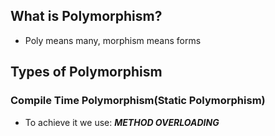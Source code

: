 ## What is Polymorphism?
- Poly means many, morphism means forms

## Types of Polymorphism

### Compile Time Polymorphism(Static Polymorphism)
- To achieve it we use: ***METHOD OVERLOADING***